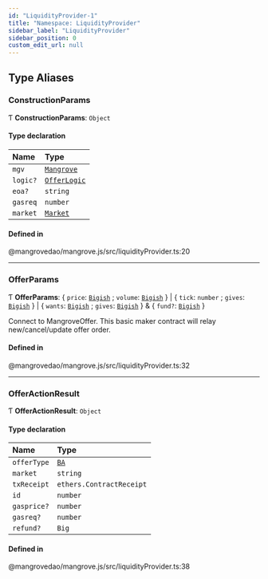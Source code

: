 ```yaml
---
id: "LiquidityProvider-1"
title: "Namespace: LiquidityProvider"
sidebar_label: "LiquidityProvider"
sidebar_position: 0
custom_edit_url: null
---
```


## Type Aliases

### <a id="constructionparams" name="constructionparams"></a> ConstructionParams

Ƭ **ConstructionParams**: `Object`

#### Type declaration

| Name | Type |
| :------ | :------ |
| `mgv` | [`Mangrove`](../classes/Mangrove.md) |
| `logic?` | [`OfferLogic`](../classes/OfferLogic.md) |
| `eoa?` | `string` |
| `gasreq` | `number` |
| `market` | [`Market`](../classes/Market.md) |

#### Defined in

@mangrovedao/mangrove.js/src/liquidityProvider.ts:20

___

### <a id="offerparams" name="offerparams"></a> OfferParams

Ƭ **OfferParams**: \{ `price`: [`Bigish`](../modules.md#bigish) ; `volume`: [`Bigish`](../modules.md#bigish)  } \| \{ `tick`: `number` ; `gives`: [`Bigish`](../modules.md#bigish)  } \| \{ `wants`: [`Bigish`](../modules.md#bigish) ; `gives`: [`Bigish`](../modules.md#bigish)  } & \{ `fund?`: [`Bigish`](../modules.md#bigish)  }

Connect to MangroveOffer.
 This basic maker contract will relay new/cancel/update
 offer order.

#### Defined in

@mangrovedao/mangrove.js/src/liquidityProvider.ts:32

___

### <a id="offeractionresult" name="offeractionresult"></a> OfferActionResult

Ƭ **OfferActionResult**: `Object`

#### Type declaration

| Name | Type |
| :------ | :------ |
| `offerType` | [`BA`](Market-1.md#ba) |
| `market` | `string` |
| `txReceipt` | `ethers.ContractReceipt` |
| `id` | `number` |
| `gasprice?` | `number` |
| `gasreq?` | `number` |
| `refund?` | `Big` |

#### Defined in

@mangrovedao/mangrove.js/src/liquidityProvider.ts:38
